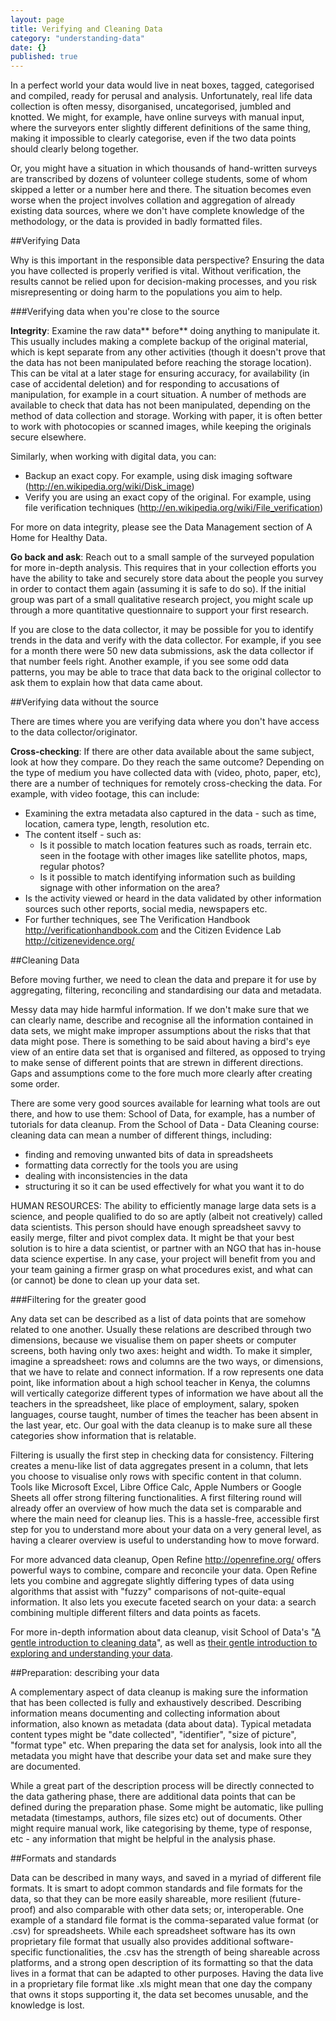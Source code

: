 ```yaml
---
layout: page
title: Verifying and Cleaning Data
category: "understanding-data"
date: {}
published: true
---
```


In a perfect world your data would live in neat boxes, tagged, categorised and compiled, ready for perusal and analysis. Unfortunately, real life data collection is often messy, disorganised, uncategorised, jumbled and knotted. We might, for example, have online surveys with manual input, where the surveyors enter slightly different definitions of the same thing, making it impossible to clearly categorise, even if the two data points should clearly belong together.

Or, you might have a situation in which thousands of hand-written surveys are transcribed by dozens of volunteer college students, some of whom skipped a letter or a number here and there. The situation becomes even worse when the project involves collation and aggregation of already existing data sources, where we don't have complete knowledge of the methodology, or the data is provided in badly formatted files. 

##Verifying Data

Why is this important in the responsible data perspective? Ensuring the data you have collected is properly verified is vital. Without verification, the results cannot be relied upon for decision-making processes, and you risk misrepresenting or doing harm to the populations you aim to help.

###Verifying data when you're close to the source

**Integrity**: Examine the raw data** before** doing anything to manipulate it. This usually includes making a complete backup of the original material, which is kept separate from any other activities (though it doesn't prove that the data has not been manipulated before reaching the storage location). This can be vital at a later stage for ensuring accuracy, for availability (in case of accidental deletion) and for responding to accusations of manipulation, for example in a court situation. A number of methods are available to check that data has not been manipulated, depending on the method of data collection and storage. Working with paper, it is often better to work with photocopies or scanned images, while keeping the originals secure elsewhere.

Similarly, when working with digital data, you can:

- Backup an exact copy. For example, using disk imaging software (http://en.wikipedia.org/wiki/Disk_image)
- Verify you are using an exact copy of the original. For example, using file verification techniques (http://en.wikipedia.org/wiki/File_verification)

For more on data integrity, please see the Data Management section of A Home for Healthy Data.

**Go back and ask**: Reach out to a small sample of the surveyed population for more in-depth analysis. This requires that in your collection efforts you have the ability to take and securely store data about the people you survey in order to contact them again (assuming it is safe to do so). If the initial group was part of a small qualitative research project, you might scale up through a more quantitative questionnaire to support your first research. 

If you are close to the data collector, it may be possible for you to identify trends in the data and verify with the data collector. For example, if you see for a month there were 50 new data submissions, ask the data collector if that number feels right. Another example, if you see some odd data patterns, you may be able to trace that data back to the original collector to ask them to explain how that data came about.

##Verifying data without the source

There are times where you are verifying data where you don't have access to the data collector/originator.

**Cross-checking**: If there are other data available about the same subject, look at how they compare. Do they reach the same outcome? Depending on the type of medium you have collected data with (video, photo, paper, etc), there are a number of techniques for remotely cross-checking the data. For example, with video footage, this can include:

- Examining the extra metadata also captured in the data - such as time, location, camera type, length, resolution etc.
- The content itself - such as:
	- Is it possible to match location features such as roads, terrain etc. seen in the footage with other images like satellite photos, maps, regular photos?
	- Is it possible to match identifying information such as building signage with other information on the area?
- Is the activity viewed or heard in the data validated by other information sources such other reports, social media, newspapers etc. 
- For further techniques, see The Verification Handbook http://verificationhandbook.com and the Citizen Evidence Lab http://citizenevidence.org/

##Cleaning Data

Before moving further, we need to clean the data and prepare it for use by aggregating, filtering, reconciling and standardising our data and metadata. 

Messy data may hide harmful information. If we don't make sure that we can clearly name, describe and recognise all the information contained in data sets, we might make improper assumptions about the risks that that data might pose. There is something to be said about having a bird's eye view of an entire data set that is organised and filtered, as opposed to trying to make sense of different points that are strewn in different directions. Gaps and assumptions come to the fore much more clearly after creating some order.

There are some very good sources available for learning what tools are out there, and how to use them: School of Data, for example, has a number of tutorials for data cleanup. From the School of Data - Data Cleaning course: cleaning data can mean a number of different things, including:

- finding and removing unwanted bits of data in spreadsheets
- formatting data correctly for the tools you are using
- dealing with inconsistencies in the data
- structuring it so it can be used effectively for what you want it to do

HUMAN RESOURCES: The ability to efficiently manage large data sets is a science, and people qualified to do so are aptly (albeit not creatively) called data scientists. This person should have enough spreadsheet savvy to easily merge, filter and pivot complex data. It might be that your best solution is to hire a data scientist, or partner with an NGO that has in-house data science expertise. In any case, your project will benefit from you and your team gaining a firmer grasp on what procedures exist, and what can (or cannot) be done to clean up your data set.

###Filtering for the greater good

Any data set can be described as a list of data points that are somehow related to one another. Usually these relations are described through two dimensions, because we visualise them on paper sheets or computer screens, both having only two axes: height and width. To make it simpler, imagine a spreadsheet: rows and columns are the two ways, or dimensions, that we have to relate and connect information. If a row represents one data point, like information about a high school teacher in Kenya, the columns will vertically categorize different types of information we have about all the teachers in the spreadsheet, like place of employment, salary, spoken languages, course taught, number of times the teacher has been absent in the last year, etc. Our goal with the data cleanup is to make sure all these categories show information that is relatable.

Filtering is usually the first step in checking data for consistency. Filtering creates a menu-like list of data aggregates present in a column, that lets you choose to visualise only rows with specific content in that column. Tools like Microsoft Excel,  Libre Office Calc, Apple Numbers or Google Sheets all offer strong filtering functionalities. A first filtering round will already offer an overview of how much the data set is comparable and where the main need for cleanup lies. This is a hassle-free, accessible first step for you to understand more about your data on a very general level, as having a clearer overview is useful to understanding how to move forward.

For more advanced data cleanup, Open Refine http://openrefine.org/ offers powerful ways to combine, compare and reconcile your data. Open Refine lets you combine and aggregate slightly differing types of data using algorithms that assist with "fuzzy" comparisons of not-quite-equal information. It also lets you execute faceted search on your data: a search combining multiple different filters and data points as facets.

For more in-depth information about data cleanup, visit School of Data's "[A gentle introduction to cleaning data](http://schoolofdata.org/handbook/courses/data-cleaning/)", as well as [their gentle introduction to exploring and understanding your data](http://schoolofdata.org/handbook/courses/gentle-introduction-exploring-and-understanding-data/). 

##Preparation: describing your data

A complementary aspect of data cleanup is making sure the information that has been collected is fully and exhaustively described. Describing information means documenting and collecting information about information, also known as metadata (data about data). Typical metadata content types might be "date collected", "identifier", "size of picture", "format type" etc. When preparing the data set for analysis, look into all the metadata you might have that describe your data set and make sure they are documented.

While a great part of the description process will be directly connected to the data gathering phase, there are additional data points that can be defined during the preparation phase. Some might be automatic, like pulling metadata (timestamps, authors, file sizes etc) out of documents. Other might require manual work, like categorising by theme, type of response, etc - any information that might be helpful in the analysis phase.

##Formats and standards

Data can be described in many ways, and saved in a myriad of different file formats. It is smart to adopt common standards and file formats for the data, so that they can be more easily shareable, more resilient (future-proof) and also comparable with other data sets; or, interoperable. One example of a standard file format is the comma-separated value format (or .csv) for spreadsheets. While each spreadsheet software has its own proprietary file format that usually also provides additional software-specific functionalities, the .csv has the strength of being shareable across platforms, and a strong open description of its formatting so that the data lives in a format that can be adapted to other purposes. Having the data live in a proprietary file format like .xls might mean that one day the company that owns it stops supporting it, the data set becomes unusable, and the knowledge is lost.